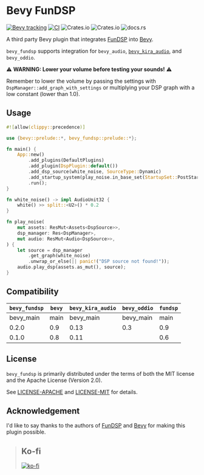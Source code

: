 # Bevy FunDSP

[![Bevy tracking](https://img.shields.io/badge/Bevy%20tracking-main-lightblue)](https://github.com/bevyengine/bevy/blob/main/docs/plugins_guidelines.md#main-branch-tracking) [![CI](https://github.com/harudagondi/bevy_fundsp/actions/workflows/rust.yml/badge.svg)](https://github.com/harudagondi/bevy_fundsp/actions/workflows/rust.yml) ![Crates.io](https://img.shields.io/crates/v/bevy_fundsp) ![Crates.io](https://img.shields.io/crates/l/bevy_fundsp) ![docs.rs](https://img.shields.io/docsrs/bevy_fundsp)

A third party Bevy plugin that integrates [FunDSP] into [Bevy].

`bevy_fundsp` supports integration for `bevy_audio`, [`bevy_kira_audio`], and `bevy_oddio`.

[FunDSP]: https://github.com/SamiPerttu/fundsp
[Bevy]: https://github.com/bevyengine/bevy
[`bevy_kira_audio`]: https://github.com/NiklasEi/bevy_kira_audio
[`bevy_oddio`]: https://github.com/harudagondi/bevy_oddio

⚠ **WARNING: Lower your volume before testing your sounds!** ⚠

Remember to lower the volume by passing the settings with `DspManager::add_graph_with_settings`
or multiplying your DSP graph with a low constant (lower than 1.0).

## Usage

```rust no_run
#![allow(clippy::precedence)]

use {bevy::prelude::*, bevy_fundsp::prelude::*};

fn main() {
    App::new()
        .add_plugins(DefaultPlugins)
        .add_plugin(DspPlugin::default())
        .add_dsp_source(white_noise, SourceType::Dynamic)
        .add_startup_system(play_noise.in_base_set(StartupSet::PostStartup))
        .run();
}

fn white_noise() -> impl AudioUnit32 {
    white() >> split::<U2>() * 0.2
}

fn play_noise(
    mut assets: ResMut<Assets<DspSource>>,
    dsp_manager: Res<DspManager>,
    mut audio: ResMut<Audio<DspSource>>,
) {
    let source = dsp_manager
        .get_graph(white_noise)
        .unwrap_or_else(|| panic!("DSP source not found!"));
    audio.play_dsp(assets.as_mut(), source);
}

```

## Compatibility

| `bevy_fundsp` | `bevy` | `bevy_kira_audio` | `bevy_oddio` | `fundsp` |
| ------------- | ------ | ----------------- | ------------ | -------- |
| bevy_main     | main   | bevy_main         | bevy_main    | main     |
| 0.2.0         | 0.9    | 0.13              | 0.3          | 0.9      |
| 0.1.0         | 0.8    | 0.11              |              | 0.6      |

## License

`bevy_fundsp` is primarily distributed under the terms of both the MIT license
and the Apache License (Version 2.0).

See [LICENSE-APACHE](LICENSE-APACHE) and [LICENSE-MIT](LICENSE-MIT) for details.

## Acknowledgement

I'd like to say thanks to the authors of [FunDSP] and [Bevy] for making this plugin possible.

> ## Ko-fi
>
> [![ko-fi](https://ko-fi.com/img/githubbutton_sm.svg)](https://ko-fi.com/D1D11H8FF)
